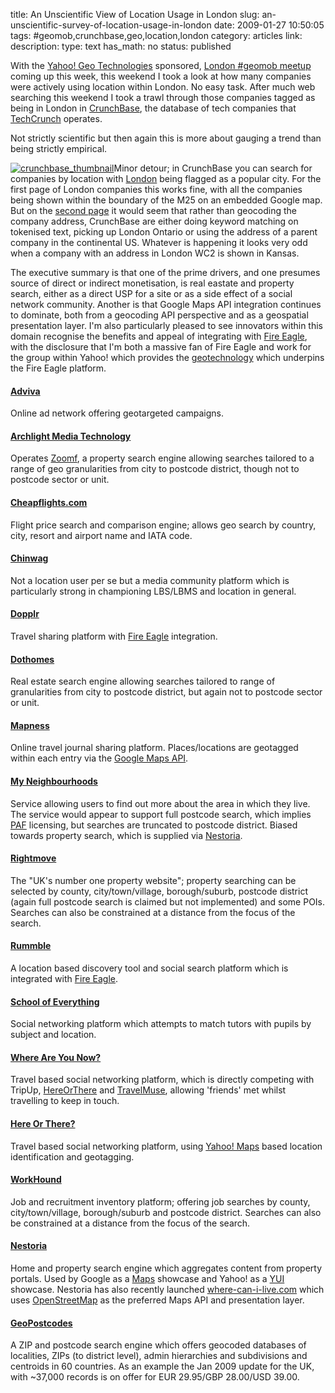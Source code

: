 title: An Unscientific View of Location Usage in London
slug: an-unscientific-survey-of-location-usage-in-london
date: 2009-01-27 10:50:05
tags: #geomob,crunchbase,geo,location,london
category: articles
link: 
description: 
type: text
has_math: no
status: published

With the [Yahoo! Geo Technologies](http://wwww.ygeoblog.com/ "http://wwww.ygeoblog.com/") sponsored, [London #geomob meetup](http://gmdlondon.ning.com/ "http://gmdlondon.ning.com/") coming up this week, this weekend I took a look at how many companies were actively using location within London. No easy task. After much web searching this weekend I took a trawl through those companies tagged as being in London in [CrunchBase](http://www.crunchbase.com "http://www.crunchbase.com"), the database of tech companies that [TechCrunch](http://www.techcrunch.com "http://www.techcrunch.com") operates.

Not strictly scientific but then again this is more about gauging a trend than being strictly empirical.

<!-- TEASER_END -->

[![crunchbase_thumbnail](/wp-content/uploads/2009/01/crunchbase_thumbnail.gif "crunchbase_thumbnail")](/wp-content/uploads/2009/01/crunchbase.gif "/wp-content/uploads/2009/01/crunchbase.gif")Minor detour; in CrunchBase you can search for companies by location with [London](http://www.crunchbase.com/maps/city/London "http://www.crunchbase.com/maps/city/London") being flagged as a popular city. For the first page of London companies this works fine, with all the companies being shown within the boundary of the M25 on an embedded Google map. But on the [second page](http://www.crunchbase.com/maps/city/London?page=2 "http://www.crunchbase.com/maps/city/London?page=2") it would seem that rather than geocoding the company address, CrunchBase are either doing keyword matching on tokenised text, picking up London Ontario or using the address of a parent company in the continental US. Whatever is happening it looks very odd when a company with an address in London WC2 is shown in Kansas.

The executive summary is that one of the prime drivers, and one presumes source of direct or indirect monetisation, is real eastate and property search, either as a direct USP for a site or as a side effect of a social network community. Another is that Google Maps API integration continues to dominate, both from a geocoding API perspective and as a geospatial presentation layer. I'm also particularly pleased to see innovators within this domain recognise the benefits and appeal of integrating with [Fire Eagle](http://fireeagle.yahoo.net "http://fireeagle.yahoo.net"), with the disclosure that I'm both a massive fan of Fire Eagle and work for the group within Yahoo! which provides the [geotechnology](http://www.ygeoblog.com "http://www.ygeoblog.com") which underpins the Fire Eagle platform.


#### [Adviva](http://www.adviva.com/ "http://www.adviva.com/")


Online ad network offering geotargeted campaigns.
#### [Archlight Media Technology](http://www.arclightmediatech.com/ "http://www.arclightmediatech.com/")


Operates [Zoomf](http://www.zoomf.com "http://www.zoomf.com"), a property search engine allowing searches tailored to a range of geo granularities from city to postcode district, though not to postcode sector or unit.
#### [Cheapflights.com](http://www.cheapflights.com/ "http://www.cheapflights.com/")


Flight price search and comparison engine; allows geo search by country, city, resort and airport name and IATA code.
#### [Chinwag](http://www.chinwag.com "http://www.chinwag.com")


Not a location user per se but a media community platform which is particularly strong in championing LBS/LBMS and location in general.
#### [Dopplr](http://dopplr.com/ "http://dopplr.com/")


Travel sharing platform with [Fire Eagle](http://fireeagle.yahoo.net "http://fireeagle.yahoo.net") integration.
#### [Dothomes](http://www.dothomes.com/ "http://www.dothomes.com/")


Real estate search engine allowing searches tailored to range of granularities from city to postcode district, but again not to postcode sector or unit.
#### [Mapness](http://mapness.net/ "http://mapness.net/")


Online travel journal sharing platform. Places/locations are geotagged within each entry via the [Google Maps API](http://code.google.com/apis/maps/index.html "http://code.google.com/apis/maps/index.html").
#### [My Neighbourhoods](http://www.myneighbourhoods.co.uk/ "http://www.myneighbourhoods.co.uk/")


Service allowing users to find out more about the area in which they live. The service would appear to support full postcode search, which implies [PAF](http://en.wikipedia.org/wiki/Postcode_Address_File "http://en.wikipedia.org/wiki/Postcode_Address_File") licensing, but searches are truncated to postcode district. Biased towards property search, which is supplied via [Nestoria](http://www.nestoria.co.uk "http://www.nestoria.co.uk").
#### [Rightmove](http://www.rightmove.co.uk/ "http://www.rightmove.co.uk/")


The "UK's number one property website"; property searching can be selected by county, city/town/village, borough/suburb, postcode district (again full postcode search is claimed but not implemented) and some POIs. Searches can also be constrained at a distance from the focus of the search.
#### [Rummble](http://www.rummble.com/ "http://www.rummble.com/")


A location based discovery tool and social search platform which is integrated with [Fire Eagle](http://fireeagle.yahoo.net "http://fireeagle.yahoo.net").
#### [School of Everything](http://www.schoolofeverything.com/ "http://www.schoolofeverything.com/")


Social networking platform which attempts to match tutors with pupils by subject and location.
#### [Where Are You Now?](http://www.wayn.com/ "http://www.wayn.com/")


Travel based social networking platform, which is directly competing with TripUp, [HereOrThere](http://www.hereorthere.com/ "http://www.hereorthere.com/") and [TravelMuse](http://www.travelmuse.com/ "http://www.travelmuse.com/"), allowing 'friends' met whilst travelling to keep in touch.
#### [Here Or There?](http://hereorthere.com "http://hereorthere.com")


Travel based social networking platform, using [Yahoo! Maps](http://developer.yahoo.com/maps/ "http://developer.yahoo.com/maps/") based location identification and geotagging.
#### [WorkHound](http://www.workhound.co.uk/ "http://www.workhound.co.uk/")


Job and recruitment inventory platform; offering job searches by county, city/town/village, borough/suburb and postcode district. Searches can also be constrained at a distance from the focus of the search.
#### [Nestoria](http://www.nestoria.co.uk/ "http://www.nestoria.co.uk/")


Home and property search engine which aggregates content from property portals. Used by Google as a [Maps](http://code.google.com/apis/maps/index.html "http://code.google.com/apis/maps/index.html") showcase and Yahoo! as a [YUI](http://developer.yahoo.com/yui/ "http://developer.yahoo.com/yui/") showcase. Nestoria has also recently launched [where-can-i-live.com](http://www.where-can-i-live.com/londonproperty "http://www.where-can-i-live.com/londonproperty") which uses [OpenStreetMap](http://www.openstreetmap.org/ "http://www.openstreetmap.org/") as the preferred Maps API and presentation layer.
#### [GeoPostcodes](http://www.geopostcodes.com/ "http://www.geopostcodes.com/")


A ZIP and postcode search engine which offers geocoded databases of localities, ZIPs (to district level), admin hierarchies and subdivisions and centroids in 60 countries. As an example the Jan 2009 update for the UK, with ~37,000 records is on offer for EUR 29.95/GBP 28.00/USD 39.00.

